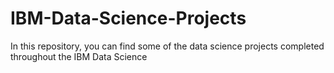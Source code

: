 # IBM-Data-Science-Projects

In this repository, you can find some of the data science projects completed throughout the IBM Data Science
